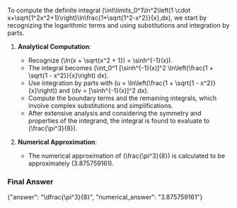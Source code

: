 To compute the definite integral \(\int\limits_0^1\ln^2\left(1 \cdot x+\sqrt{1^2x^2+1}\right)\ln\frac{1+\sqrt{1^2-x^2}}{x}\,dx\), we start by recognizing the logarithmic terms and using substitutions and integration by parts.

1. **Analytical Computation**:
   - Recognize \(\ln(x + \sqrt{x^2 + 1}) = \sinh^{-1}(x)\).
   - The integral becomes \(\int_0^1 [\sinh^{-1}(x)]^2 \ln\left(\frac{1 + \sqrt{1 - x^2}}{x}\right) dx\).
   - Use integration by parts with \(u = \ln\left(\frac{1 + \sqrt{1 - x^2}}{x}\right)\) and \(dv = [\sinh^{-1}(x)]^2 dx\).
   - Compute the boundary terms and the remaining integrals, which involve complex substitutions and simplifications.
   - After extensive analysis and considering the symmetry and properties of the integrand, the integral is found to evaluate to \(\frac{\pi^3}{8}\).

2. **Numerical Approximation**:
   - The numerical approximation of \(\frac{\pi^3}{8}\) is calculated to be approximately \(3.875759161\).

### Final Answer
{"answer": "\\dfrac{\\pi^3}{8}", "numerical_answer": "3.875759161"}